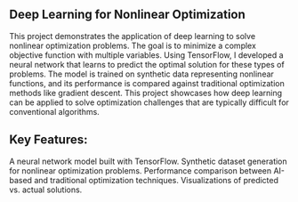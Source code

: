 ## Deep Learning for Nonlinear Optimization

This project demonstrates the application of deep learning to solve nonlinear optimization problems. The goal is to minimize a complex objective function with multiple variables. 
Using TensorFlow, I developed a neural network that learns to predict the optimal solution for these types of problems.
The model is trained on synthetic data representing nonlinear functions, and its performance is compared against traditional optimization methods like gradient descent. 
This project showcases how deep learning can be applied to solve optimization challenges that are typically difficult for conventional algorithms.

## Key Features:
A neural network model built with TensorFlow.
Synthetic dataset generation for nonlinear optimization problems.
Performance comparison between AI-based and traditional optimization techniques.
Visualizations of predicted vs. actual solutions.
